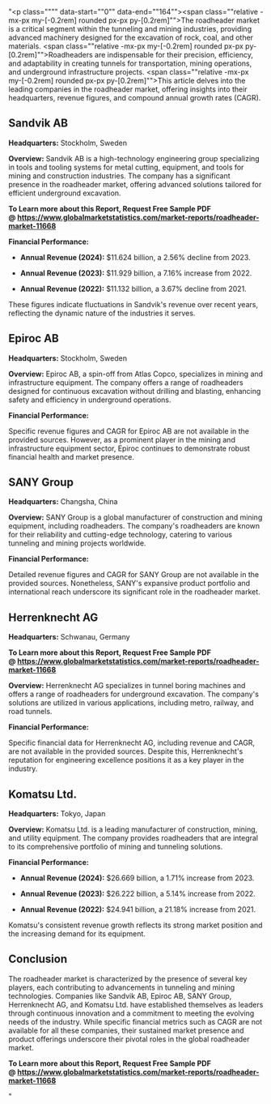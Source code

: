 "<p class="""" data-start=""0"" data-end=""164""><span class=""relative -mx-px my-[-0.2rem] rounded px-px py-[0.2rem]"">The roadheader market is a critical segment within the tunneling and mining industries, providing advanced machinery designed for the excavation of rock, coal, and other materials.</span> <span class=""relative -mx-px my-[-0.2rem] rounded px-px py-[0.2rem]"">Roadheaders are indispensable for their precision, efficiency, and adaptability in creating tunnels for transportation, mining operations, and underground infrastructure projects.</span> <span class=""relative -mx-px my-[-0.2rem] rounded px-px py-[0.2rem]"">This article delves into the leading companies in the roadheader market, offering insights into their headquarters, revenue figures, and compound annual growth rates (CAGR).</span></p>
<h2 class="""" data-start=""166"" data-end=""179"">Sandvik AB</h2>
<p class="""" data-start=""181"" data-end=""280""><strong data-start=""181"" data-end=""198"">Headquarters:</strong> <span class=""relative -mx-px my-[-0.2rem] rounded px-px py-[0.2rem]"">Stockholm, Sweden</span></p>
<p class="""" data-start=""282"" data-end=""415""><strong data-start=""282"" data-end=""295"">Overview:</strong> <span class=""relative -mx-px my-[-0.2rem] rounded px-px py-[0.2rem]"">Sandvik AB is a high-technology engineering group specializing in tools and tooling systems for metal cutting, equipment, and tools for mining and construction industries.</span> <span class=""relative -mx-px my-[-0.2rem] rounded px-px py-[0.2rem]"">The company has a significant presence in the roadheader market, offering advanced solutions tailored for efficient underground excavation.</span></p>
<p class="""" data-start=""282"" data-end=""415""><strong>To Learn more about this Report, Request Free Sample PDF @&nbsp;<a href=""https://www.globalmarketstatistics.com/market-reports/roadheader-market-11668"">https://www.globalmarketstatistics.com/market-reports/roadheader-market-11668</a></strong></p>
<p class="""" data-start=""417"" data-end=""443""><strong data-start=""417"" data-end=""443"">Financial Performance:</strong></p>
<ul data-start=""445"" data-end=""909"">
<li class="""" data-start=""445"" data-end=""597"">
<p class="""" data-start=""447"" data-end=""597""><strong data-start=""447"" data-end=""473"">Annual Revenue (2024):</strong> <span class=""relative -mx-px my-[-0.2rem] rounded px-px py-[0.2rem]"">$11.624 billion, a 2.56% decline from 2023.</span></p>
</li>
<li class="""" data-start=""599"" data-end=""753"">
<p class="""" data-start=""601"" data-end=""753""><strong data-start=""601"" data-end=""627"">Annual Revenue (2023):</strong> <span class=""relative -mx-px my-[-0.2rem] rounded px-px py-[0.2rem]"">$11.929 billion, a 7.16% increase from 2022.</span></p>
</li>
<li class="""" data-start=""755"" data-end=""909"">
<p class="""" data-start=""757"" data-end=""909""><strong data-start=""757"" data-end=""783"">Annual Revenue (2022):</strong> <span class=""relative -mx-px my-[-0.2rem] rounded px-px py-[0.2rem]"">$11.132 billion, a 3.67% decline from 2021.</span></p>
</li>
</ul>
<p class="""" data-start=""911"" data-end=""996""><span class=""relative -mx-px my-[-0.2rem] rounded px-px py-[0.2rem]"">These figures indicate fluctuations in Sandvik's revenue over recent years, reflecting the dynamic nature of the industries it serves.</span></p>
<h2 class="""" data-start=""998"" data-end=""1010"">Epiroc AB</h2>
<p class="""" data-start=""1012"" data-end=""1115""><strong data-start=""1012"" data-end=""1029"">Headquarters:</strong> <span class=""relative -mx-px my-[-0.2rem] rounded px-px py-[0.2rem]"">Stockholm, Sweden</span></p>
<p class="""" data-start=""1117"" data-end=""1256""><strong data-start=""1117"" data-end=""1130"">Overview:</strong> <span class=""relative -mx-px my-[-0.2rem] rounded px-px py-[0.2rem]"">Epiroc AB, a spin-off from Atlas Copco, specializes in mining and infrastructure equipment.</span> <span class=""relative -mx-px my-[-0.2rem] rounded px-px py-[0.2rem]"">The company offers a range of roadheaders designed for continuous excavation without drilling and blasting, enhancing safety and efficiency in underground operations.</span></p>
<p class="""" data-start=""1258"" data-end=""1284""><strong data-start=""1258"" data-end=""1284"">Financial Performance:</strong></p>
<p class="""" data-start=""1286"" data-end=""1411""><span class=""relative -mx-px my-[-0.2rem] rounded px-px py-[0.2rem]"">Specific revenue figures and CAGR for Epiroc AB are not available in the provided sources.</span> <span class=""relative -mx-px my-[-0.2rem] rounded px-px py-[0.2rem]"">However, as a prominent player in the mining and infrastructure equipment sector, Epiroc continues to demonstrate robust financial health and market presence.</span></p>
<h2 class="""" data-start=""1413"" data-end=""1426"">SANY Group</h2>
<p class="""" data-start=""1428"" data-end=""1531""><strong data-start=""1428"" data-end=""1445"">Headquarters:</strong> <span class=""relative -mx-px my-[-0.2rem] rounded px-px py-[0.2rem]"">Changsha, China</span></p>
<p class="""" data-start=""1533"" data-end=""1672""><strong data-start=""1533"" data-end=""1546"">Overview:</strong> <span class=""relative -mx-px my-[-0.2rem] rounded px-px py-[0.2rem]"">SANY Group is a global manufacturer of construction and mining equipment, including roadheaders.</span> <span class=""relative -mx-px my-[-0.2rem] rounded px-px py-[0.2rem]"">The company's roadheaders are known for their reliability and cutting-edge technology, catering to various tunneling and mining projects worldwide.</span></p>
<p class="""" data-start=""1674"" data-end=""1700""><strong data-start=""1674"" data-end=""1700"">Financial Performance:</strong></p>
<p class="""" data-start=""1702"" data-end=""1827""><span class=""relative -mx-px my-[-0.2rem] rounded px-px py-[0.2rem]"">Detailed revenue figures and CAGR for SANY Group are not available in the provided sources.</span> <span class=""relative -mx-px my-[-0.2rem] rounded px-px py-[0.2rem]"">Nonetheless, SANY's expansive product portfolio and international reach underscore its significant role in the roadheader market.</span></p>
<h2 class="""" data-start=""1829"" data-end=""1847"">Herrenknecht AG</h2>
<p class="""" data-start=""1849"" data-end=""1952""><strong data-start=""1849"" data-end=""1866"">Headquarters:</strong> <span class=""relative -mx-px my-[-0.2rem] rounded px-px py-[0.2rem]"">Schwanau, Germany</span></p>
<p class="""" data-start=""1849"" data-end=""1952""><strong>To Learn more about this Report, Request Free Sample PDF @&nbsp;<a href=""https://www.globalmarketstatistics.com/market-reports/roadheader-market-11668"">https://www.globalmarketstatistics.com/market-reports/roadheader-market-11668</a></strong></p>
<p class="""" data-start=""1954"" data-end=""2093""><strong data-start=""1954"" data-end=""1967"">Overview:</strong> <span class=""relative -mx-px my-[-0.2rem] rounded px-px py-[0.2rem]"">Herrenknecht AG specializes in tunnel boring machines and offers a range of roadheaders for underground excavation.</span> <span class=""relative -mx-px my-[-0.2rem] rounded px-px py-[0.2rem]"">The company's solutions are utilized in various applications, including metro, railway, and road tunnels.</span></p>
<p class="""" data-start=""2095"" data-end=""2121""><strong data-start=""2095"" data-end=""2121"">Financial Performance:</strong></p>
<p class="""" data-start=""2123"" data-end=""2248""><span class=""relative -mx-px my-[-0.2rem] rounded px-px py-[0.2rem]"">Specific financial data for Herrenknecht AG, including revenue and CAGR, are not available in the provided sources.</span> <span class=""relative -mx-px my-[-0.2rem] rounded px-px py-[0.2rem]"">Despite this, Herrenknecht's reputation for engineering excellence positions it as a key player in the industry.</span></p>
<h2 class="""" data-start=""2250"" data-end=""2265"">Komatsu Ltd.</h2>
<p class="""" data-start=""2267"" data-end=""2370""><strong data-start=""2267"" data-end=""2284"">Headquarters:</strong> <span class=""relative -mx-px my-[-0.2rem] rounded px-px py-[0.2rem]"">Tokyo, Japan</span></p>
<p class="""" data-start=""2372"" data-end=""2511""><strong data-start=""2372"" data-end=""2385"">Overview:</strong> <span class=""relative -mx-px my-[-0.2rem] rounded px-px py-[0.2rem]"">Komatsu Ltd. is a leading manufacturer of construction, mining, and utility equipment.</span> <span class=""relative -mx-px my-[-0.2rem] rounded px-px py-[0.2rem]"">The company provides roadheaders that are integral to its comprehensive portfolio of mining and tunneling solutions.</span></p>
<p class="""" data-start=""2513"" data-end=""2539""><strong data-start=""2513"" data-end=""2539"">Financial Performance:</strong></p>
<ul data-start=""2541"" data-end=""3007"">
<li class="""" data-start=""2541"" data-end=""2695"">
<p class="""" data-start=""2543"" data-end=""2695""><strong data-start=""2543"" data-end=""2569"">Annual Revenue (2024):</strong> <span class=""relative -mx-px my-[-0.2rem] rounded px-px py-[0.2rem]"">$26.669 billion, a 1.71% increase from 2023.</span></p>
</li>
<li class="""" data-start=""2697"" data-end=""2851"">
<p class="""" data-start=""2699"" data-end=""2851""><strong data-start=""2699"" data-end=""2725"">Annual Revenue (2023):</strong> <span class=""relative -mx-px my-[-0.2rem] rounded px-px py-[0.2rem]"">$26.222 billion, a 5.14% increase from 2022.</span></p>
</li>
<li class="""" data-start=""2853"" data-end=""3007"">
<p class="""" data-start=""2855"" data-end=""3007""><strong data-start=""2855"" data-end=""2881"">Annual Revenue (2022):</strong> <span class=""relative -mx-px my-[-0.2rem] rounded px-px py-[0.2rem]"">$24.941 billion, a 21.18% increase from 2021.</span></p>
</li>
</ul>
<p class="""" data-start=""3009"" data-end=""3094""><span class=""relative -mx-px my-[-0.2rem] rounded px-px py-[0.2rem]"">Komatsu's consistent revenue growth reflects its strong market position and the increasing demand for its equipment.</span></p>
<h2 class="""" data-start=""3096"" data-end=""3109"">Conclusion</h2>
<p class="""" data-start=""3111"" data-end=""3276""><span class=""relative -mx-px my-[-0.2rem] rounded px-px py-[0.2rem]"">The roadheader market is characterized by the presence of several key players, each contributing to advancements in tunneling and mining technologies.</span> <span class=""relative -mx-px my-[-0.2rem] rounded px-px py-[0.2rem]"">Companies like Sandvik AB, Epiroc AB, SANY Group, Herrenknecht AG, and Komatsu Ltd. have established themselves as leaders through continuous innovation and a commitment to meeting the evolving needs of the industry.</span> <span class=""relative -mx-px my-[-0.2rem] rounded px-px py-[0.2rem]"">While specific financial metrics such as CAGR are not available for all these companies, their sustained market presence and product offerings underscore their pivotal roles in the global roadheader market.</span></p>
<p class="""" data-start=""3111"" data-end=""3276""><span class=""relative -mx-px my-[-0.2rem] rounded px-px py-[0.2rem]""><strong>To Learn more about this Report, Request Free Sample PDF @&nbsp;<a href=""https://www.globalmarketstatistics.com/market-reports/roadheader-market-11668"">https://www.globalmarketstatistics.com/market-reports/roadheader-market-11668</a></strong></span></p>"
